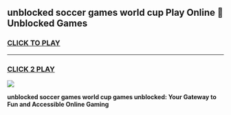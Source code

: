 
## unblocked soccer games world cup Play Online 👋 Unblocked Games
<h3>
<a href="https://premium.freeplayer.one?title=unblocked_soccer_games_world_cup&ref=19F">CLICK TO PLAY</a></h3>
<hr>

<h3>
<a href="https://premium.freeplayer.one?title=unblocked_soccer_games_world_cup&ref=19F">CLICK 2 PLAY</a>
  
</h3>

<a href="https://premium.freeplayer.one?title=unblocked_soccer_games_world_cup&ref=19F"><img src="https://clearcache.store/games.png"></a>


**unblocked soccer games world cup games unblocked: Your Gateway to Fun and Accessible Online Gaming**
